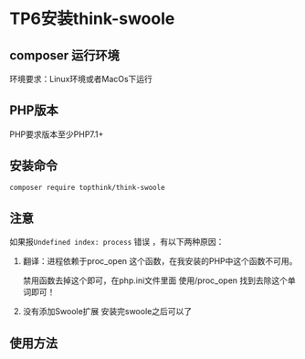 # TP6安装think-swoole

## composer 运行环境

环境要求：Linux环境或者MacOs下运行

## PHP版本

PHP要求版本至少PHP7.1+

## 安装命令

```bash
composer require topthink/think-swoole
```

## **注意**

如果报`Undefined index: process` 错误 ，有以下两种原因：

1. 翻译：进程依赖于proc_open 这个函数，在我安装的PHP中这个函数不可用。

   禁用函数去掉这个即可，在php.ini文件里面 使用/proc_open 找到去除这个单词即可！

2. 没有添加Swoole扩展 安装完swoole之后可以了

## 使用方法
